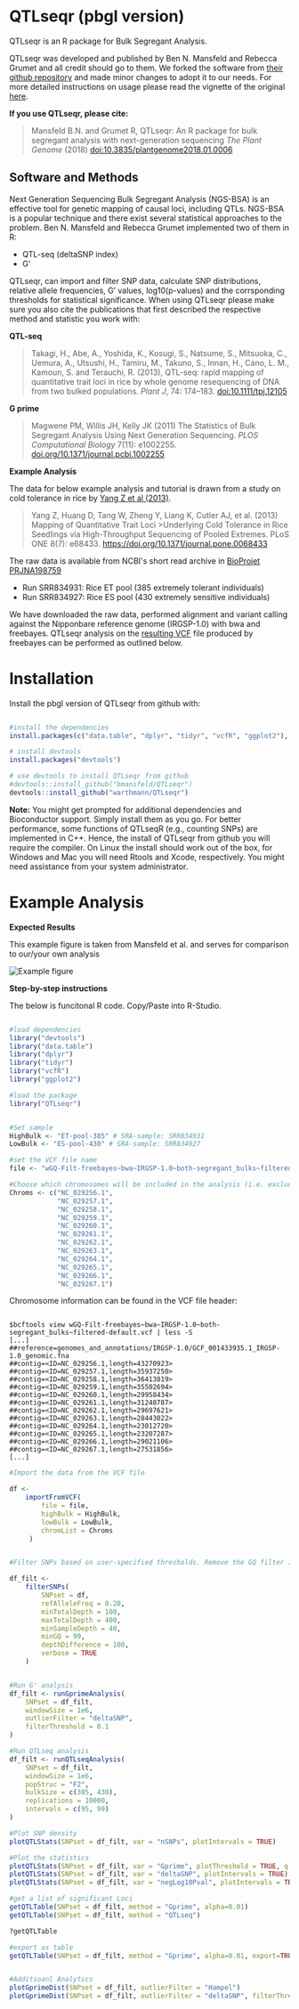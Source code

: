 
<!-- README.md is generated from README.Rmd. Please edit that file -->

# QTLseqr (pbgl version)

QTLseqr is an R package for Bulk Segregant Analysis.

QTLseqr was developed and published by Ben N. Mansfeld and Rebecca Grumet 
and all credit should go to them. We forked the software from 
[their github repository](https://github.com/bmansfeld/QTLseqr/) 
and made minor changes to adopt it to our needs. For more detailed instructions 
on usage please read the vignette of the original  [here](https://github.com/bmansfeld/QTLseqr/raw/master/vignettes/QTLseqr.pdf).

**If you use QTLseqr, please cite:**

> Mansfeld B.N. and Grumet R, QTLseqr: An R package for bulk segregant
> analysis with next-generation sequencing *The Plant Genome* (2018)
> [doi:10.3835/plantgenome2018.01.0006](https://dl.sciencesocieties.org/publications/tpg/abstracts/11/2/180006)


## Software and Methods

Next Generation Sequencing Bulk Segregant Analysis (NGS-BSA) is an effective tool
for genetic mapping of causal loci, including QTLs. NGS-BSA is a popular technique and
there exist several statistical approaches to the problem. Ben N. Mansfeld and Rebecca Grumet 
implemented two of them in R: 

* QTL-seq (deltaSNP index)
* G’ 

QTLseqr, can import and filter SNP data, calculate SNP distributions, 
relative allele frequencies, G’ values, log10(p-values) and the corrsponding thresholds
for statistical significance. 
When using QTLseqr please make sure you also cite the publications that first described the respective 
method and statistic you work with: 

**QTL-seq**

> Takagi, H., Abe, A., Yoshida, K., Kosugi, S., Natsume, S., Mitsuoka,
> C., Uemura, A., Utsushi, H., Tamiru, M., Takuno, S., Innan, H., Cano,
> L. M., Kamoun, S. and Terauchi, R. (2013), QTL-seq: rapid mapping of
> quantitative trait loci in rice by whole genome resequencing of DNA
> from two bulked populations. *Plant J*, 74: 174–183.
> [doi:10.1111/tpj.12105](https://onlinelibrary.wiley.com/doi/full/10.1111/tpj.12105)

**G prime**

> Magwene PM, Willis JH, Kelly JK (2011) The Statistics of Bulk
> Segregant Analysis Using Next Generation Sequencing. *PLOS
> Computational Biology* 7(11): e1002255.
> [doi.org/10.1371/journal.pcbi.1002255](http://journals.plos.org/ploscompbiol/article?id=10.1371/journal.pcbi.1002255)


**Example Analysis**

The data for below example analysis and tutorial is drawn from a study on 
cold tolerance in rice by [Yang Z et al (2013)](https://doi.org/10.1371/journal.pone.0068433).

>Yang Z, Huang D, Tang W, Zheng Y, Liang K, Cutler AJ, et al. (2013) Mapping of Quantitative Trait Loci >Underlying Cold Tolerance in Rice Seedlings via High-Throughput Sequencing of Pooled Extremes. 
>PLoS ONE 8(7): e68433. https://doi.org/10.1371/journal.pone.0068433

The raw data is available from NCBI's short read archive in [BioProjet PRJNA198759](https://www.ncbi.nlm.nih.gov/sra/?term=PRJNA198759)

* Run SRR834931: Rice ET pool (385 extremely tolerant individuals) 
* Run SRR834927: Rice ES pool (430 extremely sensitive individuals)

We have downloaded the raw data, performed alignment and variant calling against
the Nipponbare reference genome (IRGSP-1.0) with bwa and freebayes. QTLseqr analysis
on the 
[resulting VCF](https://bss1innov1nafa1poc1.blob.core.windows.net/sample-container/Data-for-github/wGQ-Filt-freebayes~bwa~IRGSP-1.0~both-segregant_bulks~filtered-default.vcf) 
file produced by freebayes can be performed as outlined below.


# Installation

Install the pbgl version of QTLseqr from github with:

``` r

#install the dependencies
install.packages(c("data.table", "dplyr", "tidyr", "vcfR", "ggplot2"), dependencies=TRUE)

# install devtools
install.packages("devtools")

# use devtools to install QTLseqr from github
#devtools::install_github("bmansfeld/QTLseqr")
devtools::install_github("warthmann/QTLseqr")
```

**Note:** You might get prompted for additional dependencies and Bioconductor support. 
Simply install them as you go.  For better performance, some functions of QTLseqR (e.g., counting SNPs) are implemented in C++. Hence, the install of QTLseqr from github you will require the compiler. 
On Linux the install should work out of the box, for Windows and Mac you will need Rtools and Xcode, respectively. You might need assistance from your system administrator.


# Example Analysis

**Expected Results**

This example figure is taken from Mansfeld et al. and serves for comparison to our/your own analysis

![Example
figure](https://github.com/warthmann/QTLseqr/blob/master/all_plots.png
"Norman Figure")

**Step-by-step instructions**

The below is funcitonal R code. Copy/Paste into R-Studio.

``` r

#load dependencies
library("devtools")
library("data.table")
library("dplyr")
library("tidyr")
library("vcfR")
library("ggplot2")

#load the package
library("QTLseqr")


#Set sample
HighBulk <- "ET-pool-385" # SRA-sample: SRR834931
LowBulk <- "ES-pool-430" # SRA-sample: SRR834927 

#set the VCF file name
file <- "wGQ-Filt-freebayes~bwa~IRGSP-1.0~both-segregant_bulks~filtered-default.vcf"

#Choose which chromosomes will be included in the analysis (i.e. exclude smaller contigs)
Chroms <- c("NC_029256.1",
            "NC_029257.1",
            "NC_029258.1",
            "NC_029259.1",
            "NC_029260.1",
            "NC_029261.1",
            "NC_029262.1",
            "NC_029263.1",
            "NC_029264.1",
            "NC_029265.1",
            "NC_029266.1",
            "NC_029267.1")
```

Chromosome information can be found in the VCF file header:

```{r, engine = 'bash', eval=FALSE}

$bcftools view wGQ-Filt-freebayes~bwa~IRGSP-1.0~both-segregant_bulks~filtered-default.vcf | less -S
[...]
##reference=genomes_and_annotations/IRGSP-1.0/GCF_001433935.1_IRGSP-1.0_genomic.fna 
##contig=<ID=NC_029256.1,length=43270923>  
##contig=<ID=NC_029257.1,length=35937250>  
##contig=<ID=NC_029258.1,length=36413819>  
##contig=<ID=NC_029259.1,length=35502694>  
##contig=<ID=NC_029260.1,length=29958434>  
##contig=<ID=NC_029261.1,length=31248787>  
##contig=<ID=NC_029262.1,length=29697621>  
##contig=<ID=NC_029263.1,length=28443022>  
##contig=<ID=NC_029264.1,length=23012720>  
##contig=<ID=NC_029265.1,length=23207287>  
##contig=<ID=NC_029266.1,length=29021106>  
##contig=<ID=NC_029267.1,length=27531856> 
[...]
```


``` r
#Import the data from the VCF file

df <- 
    importFromVCF(
        file = file,
        highBulk = HighBulk,
        lowBulk = LowBulk,
        chromList = Chroms
     )


#Filter SNPs based on user-specified thresholds. Remove the GQ filter if GQ is not present in the FORMAT field

df_filt <-
    filterSNPs(
        SNPset = df,
        refAlleleFreq = 0.20,
        minTotalDepth = 100,
        maxTotalDepth = 400,
        minSampleDepth = 40,
        minGQ = 99,
        depthDifference = 100,
        verbose = TRUE
    )


#Run G' analysis
df_filt <- runGprimeAnalysis(
    SNPset = df_filt,
    windowSize = 1e6,
    outlierFilter = "deltaSNP",
    filterThreshold = 0.1
)

#Run QTLseq analysis
df_filt <- runQTLseqAnalysis(
    SNPset = df_filt,
    windowSize = 1e6,
    popStruc = "F2",
    bulkSize = c(385, 430),
    replications = 10000,
    intervals = c(95, 99)
)

#Plot SNP density
plotQTLStats(SNPset = df_filt, var = "nSNPs", plotIntervals = TRUE)

#Plot the statistics
plotQTLStats(SNPset = df_filt, var = "Gprime", plotThreshold = TRUE, q = 0.01)
plotQTLStats(SNPset = df_filt, var = "deltaSNP", plotIntervals = TRUE)
plotQTLStats(SNPset = df_filt, var = "negLog10Pval", plotIntervals = TRUE)

#get a list of significant Loci
getQTLTable(SNPset = df_filt, method = "Gprime", alpha=0.01)
getQTLTable(SNPset = df_filt, method = "QTLseq")

?getQTLTable

#export as table
getQTLTable(SNPset = df_filt, method = "Gprime", alpha=0.01, export=TRUE, fileName= "my_first_BSA_result.csv")


#Additioanl Analytics
plotGprimeDist(SNPset = df_filt, outlierFilter = "Hampel")
plotGprimeDist(SNPset = df_filt, outlierFilter = "deltaSNP", filterThreshold = 0.1)
```

